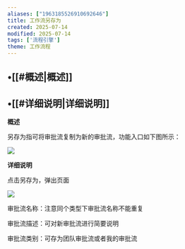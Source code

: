 ```yaml
---
aliases: ["1963185526910692646"]
title: 工作流另存为
created: 2025-07-14
modified: 2025-07-14
tags: ['流程引擎']
theme: 工作流程
---
```


## •[[#概述|概述]]

## •[[#详细说明|详细说明]]

**概述**

另存为指可将审批流复制为新的审批流，功能入口如下图所示：

![](https://myhelpdoc.oss-cn-heyuan.aliyuncs.com/mdimages/5ab108dcc65c69367f6ee79957ec8140.jpg)

**详细说明**

点击另存为，弹出页面

![](https://myhelpdoc.oss-cn-heyuan.aliyuncs.com/mdimages/655277dbb1286cd3cc198907286ce5dd.jpg)

审批流名称：注意同个类型下审批流名称不能重复

审批流描述：可对新审批流进行简要说明

审批流类别：可存为团队审批流或者我的审批流

